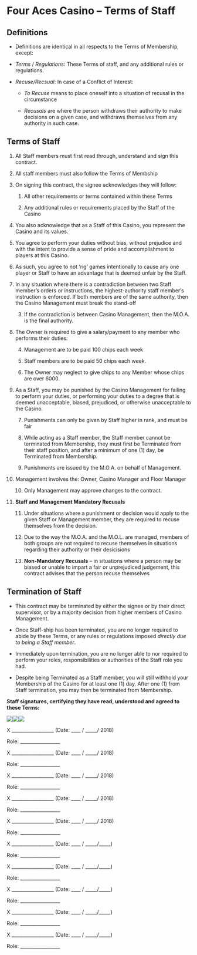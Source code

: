 # Four Aces Casino – Terms of Staff

## Definitions

  - Definitions are identical in all respects to the Terms of
    Membership, except:

  - *Terms* / *Regulations*: These Terms of staff, and any additional
    rules or regulations.

  - *Recuse/Recsual*: In case of a Conflict of Interest:
    
      - *To Recuse* means to place oneself into a situation of recusal
        in the circumstance
    
      - *Recusals* are where the person withdraws their authority to
        make decisions on a given case, and withdraws themselves from
        any authority in such case.

## Terms of Staff

1.  All Staff members must first read through, understand and sign this
    contract.

2.  All staff members must also follow the Terms of Membship

3.  On signing this contract, the signee acknowledges they will follow:
    
    1.  All other requirements or terms contained within these Terms
    
    2.  Any additional rules or requirements placed by the Staff of the
        Casino

4.  You also acknowledge that as a Staff of this Casino, you represent
    the Casino and its values.

5.  You agree to perform your duties without bias, without prejudice and
    with the intent to provide a sense of pride and accomplishment to
    players at this Casino.

6.  As such, you agree to not ‘rig’ games intentionally to cause any one
    player or Staff to have an advantage that is deemed unfair by the
    Staff.

7.  In any situation where there is a contradiction between two Staff
    member’s orders or instructions, the highest-authority staff
    member’s instruction is enforced. If both members are of the same
    authority, then the Casino Management must break the stand-off
    
    3.  If the contradiction is between Casino Management, then the
        M.O.A. is the final authority.

8.  The Owner is required to give a salary/payment to any member who
    performs their duties:
    
    4.  Management are to be paid 100 chips each week
    
    5.  Staff members are to be paid 50 chips each week.
    
    6.  The Owner may neglect to give chips to any Member whose chips
        are over 6000.

9.  As a Staff, you may be punished by the Casino Management for failing
    to perform your duties, or performing your duties to a degree that
    is deemed unacceptable, biased, prejudiced, or otherwise
    unacceptable to the Casino.
    
    7.  Punishments can only be given by Staff higher in rank, and must
        be fair
    
    8.  While acting as a Staff member, the Staff member cannot be
        terminated from Membership, they must first be Terminated from
        their staff position, and after a minimum of one (1) day, be
        Terminated from Membership.
    
    9.  Punishments are issued by the M.O.A. on behalf of Management.

10. Management involves the: Owner, Casino Manager and Floor Manager
    
    10. Only Management may approve changes to the contract.

11. **Staff and Management Mandatory Recusals**
    
    11. Under situations where a punishment or decision would apply to
        the given Staff or Management member, they are required to
        recuse themselves from the decision.
    
    12. Due to the way the M.O.A. and the M.O.L. are managed, members of
        both groups are not required to recuse themselves in situations
        regarding their authority or their desicisions
    
    13. **Non-Mandatory Recusals** – in situations where a person may be
        biased or unable to impart a fair or unprejudiced judgement,
        this contract advises that the person recuse themselves

## Termination of Staff

  - This contract may be terminated by either the signee or by their
    direct supervisor, or by a majority decision from higher members of
    Casino Management.

  - Once Staff-ship has been terminated, you are no longer required to
    abide by these Terms, or any rules or regulations imposed *directly
    due to being a Staff member*.

  - Immediately upon termination, you are no longer able to nor required
    to perform your roles, responsibilities or authorities of the Staff
    role you had.

  - Despite being Terminated as a Staff member, you will still withhold
    your Membership of the Casino for at least one (1) day. After one
    (1) from Staff termination, you may then be terminated from
    Membership.

**<span class="underline">Staff signatures, certifying they have read,
understood and agreed to these Terms:</span>**

![](media/image1.emf)![](media/image2.emf)![](media/image3.emf)

<span class="underline">X \_\_\_\_\_\_\_\_\_\_\_\_\_\_\_\_\_\_</span>
(Date: <span class="underline">\_\_\_\_ / \_\_\_\_\_/ 2018</span>)

Role: \_\_\_\_\_\_\_\_\_\_\_\_\_\_\_\_\_

<span class="underline">X \_\_\_\_\_\_\_\_\_\_\_\_\_\_\_\_\_\_</span>
(Date: <span class="underline">\_\_\_\_ / \_\_\_\_\_/ 2018</span>)

Role: \_\_\_\_\_\_\_\_\_\_\_\_\_\_\_\_\_

<span class="underline"> X \_\_\_\_\_\_\_\_\_\_\_\_\_\_\_\_\_\_</span>
(Date: <span class="underline">\_\_\_\_ / \_\_\_\_\_/ 2018</span>)

Role: \_\_\_\_\_\_\_\_\_\_\_\_\_\_\_\_\_

<span class="underline">X \_\_\_\_\_\_\_\_\_\_\_\_\_\_\_\_\_\_</span>
(Date: <span class="underline">\_\_\_\_ / \_\_\_\_\_/ 2018</span>)

Role: \_\_\_\_\_\_\_\_\_\_\_\_\_\_\_\_\_

<span class="underline">X \_\_\_\_\_\_\_\_\_\_\_\_\_\_\_\_\_\_</span>
(Date: <span class="underline">\_\_\_\_ / \_\_\_\_\_/ 2018</span>)

Role: \_\_\_\_\_\_\_\_\_\_\_\_\_\_\_\_\_

<span class="underline">X \_\_\_\_\_\_\_\_\_\_\_\_\_\_\_\_\_\_</span>
(Date: <span class="underline">\_\_\_\_ / \_\_\_\_\_/\_\_\_\_\_</span>)

Role: \_\_\_\_\_\_\_\_\_\_\_\_\_\_\_\_\_

<span class="underline">X \_\_\_\_\_\_\_\_\_\_\_\_\_\_\_\_\_\_</span>
(Date: <span class="underline">\_\_\_\_ / \_\_\_\_\_/\_\_\_\_\_</span>)

Role: \_\_\_\_\_\_\_\_\_\_\_\_\_\_\_\_\_

<span class="underline">X \_\_\_\_\_\_\_\_\_\_\_\_\_\_\_\_\_\_</span>
(Date: <span class="underline">\_\_\_\_ / \_\_\_\_\_/\_\_\_\_\_</span>)

Role: \_\_\_\_\_\_\_\_\_\_\_\_\_\_\_\_\_

<span class="underline">X \_\_\_\_\_\_\_\_\_\_\_\_\_\_\_\_\_\_</span>
(Date: <span class="underline">\_\_\_\_ / \_\_\_\_\_/\_\_\_\_\_</span>)

Role: \_\_\_\_\_\_\_\_\_\_\_\_\_\_\_\_\_

<span class="underline">X \_\_\_\_\_\_\_\_\_\_\_\_\_\_\_\_\_\_</span>
(Date: <span class="underline">\_\_\_\_ / \_\_\_\_\_/\_\_\_\_\_</span>)

Role: \_\_\_\_\_\_\_\_\_\_\_\_\_\_\_\_\_
